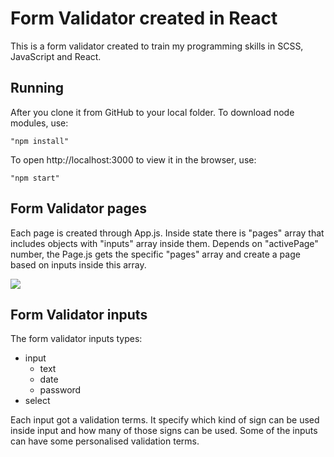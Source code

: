 # Form Validator created in React

This is a form validator created to train my programming skills in SCSS, JavaScript and React.

## Running

After you clone it from GitHub to your local folder.
To download node modules, use:

```
"npm install"
```

To open http://localhost:3000 to view it in the browser, use:

```
"npm start"
```

## Form Validator pages

Each page is created through App.js.
Inside state there is "pages" array that includes objects with "inputs" array inside them.
Depends on "activePage" number, the Page.js gets the specific "pages" array and create a page based on inputs inside this array.

![](styles/images/AppJSState.png)

## Form Validator inputs

The form validator inputs types:

-   input
    -   text
    -   date
    -   password
-   select

Each input got a validation terms. It specify which kind of sign can be used inside input and how many of those signs can be used.
Some of the inputs can have some personalised validation terms.
